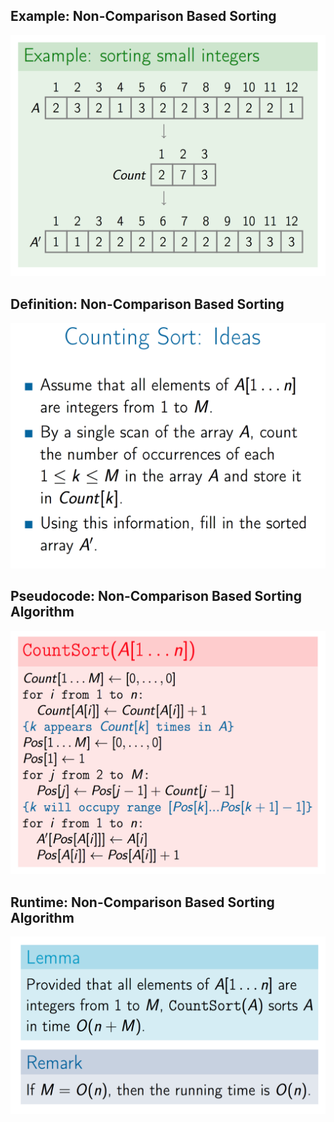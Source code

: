 ## Example: Non-Comparison Based Sorting
![pic1](https://github.com/byam/algorithms/blob/master/divide_and_conquer/sort/non_comparison_based_sorting/pic/pic1.png)

## Definition: Non-Comparison Based Sorting
![pic2](https://github.com/byam/algorithms/blob/master/divide_and_conquer/sort/non_comparison_based_sorting/pic/pic2.png)

## Pseudocode: Non-Comparison Based Sorting Algorithm
![pic3](https://github.com/byam/algorithms/blob/master/divide_and_conquer/sort/non_comparison_based_sorting/pic/pic3.png)

## Runtime: Non-Comparison Based Sorting Algorithm
![pic4](https://github.com/byam/algorithms/blob/master/divide_and_conquer/sort/non_comparison_based_sorting/pic/pic4.png)

